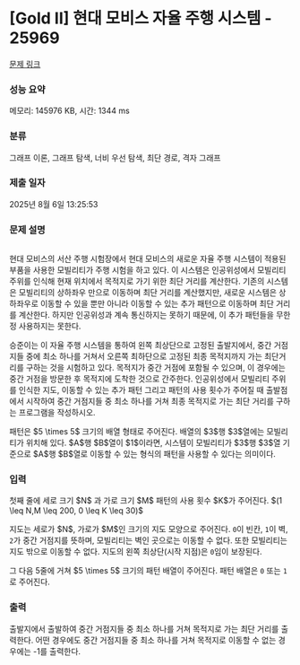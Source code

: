 # [Gold II] 현대 모비스 자율 주행 시스템 - 25969 

[문제 링크](https://www.acmicpc.net/problem/25969) 

### 성능 요약

메모리: 145976 KB, 시간: 1344 ms

### 분류

그래프 이론, 그래프 탐색, 너비 우선 탐색, 최단 경로, 격자 그래프

### 제출 일자

2025년 8월 6일 13:25:53

### 문제 설명

<p style="text-align: center;"><img alt="" src=""></p>

<p>현대 모비스의 서산 주행 시험장에서 현대 모비스의 새로운 자율 주행 시스템이 적용된 부품을 사용한 모빌리티가 주행 시험을 하고 있다. 이 시스템은 인공위성에서 모빌리티 주위를 인식해 현재 위치에서 목적지로 가기 위한 최단 거리를 계산한다. 기존의 시스템은 모빌리티의 상하좌우 만으로 이동하며 최단 거리를 계산했지만, 새로운 시스템은 상하좌우로 이동할 수 있을 뿐만 아니라 이동할 수 있는 추가 패턴으로 이동하며 최단 거리를 계산한다. 하지만 인공위성과 계속 통신하지는 못하기 때문에, 이 추가 패턴들을 무한정 사용하지는 못한다.</p>

<p>승준이는 이 자율 주행 시스템을 통하여 왼쪽 최상단으로 고정된 출발지에서, 중간 거점지들 중에 최소 하나를 거쳐서 오른쪽 최하단으로 고정된 최종 목적지까지 가는 최단거리를 구하는 것을 시험하고 있다. 목적지가 중간 거점에 포함될 수 있으며, 이 경우에는 중간 거점을 방문한 후 목적지에 도착한 것으로 간주한다. 인공위성에서 모빌리티 주위를 인식한 지도, 이동할 수 있는 추가 패턴 그리고 패턴의 사용 횟수가 주어질 때 출발점에서 시작하여 중간 거점지들 중 최소 하나를 거쳐 최종 목적지로 가는 최단 거리를 구하는 프로그램을 작성하시오.</p>

<p>패턴은 $5 \times 5$ 크기의 배열 형태로 주어진다. 배열의 $3$행 $3$열에는 모빌리티가 위치해 있다. $A$행 $B$열이 $1$이라면, 시스템이 모빌리티가 $3$행 $3$열 기준으로 $A$행 $B$열로 이동할 수 있는 형식의 패턴을 사용할 수 있다는 의미이다.</p>

### 입력 

 <p>첫째 줄에 세로 크기 $N$ 과 가로 크기 $M$ 패턴의 사용 횟수 $K$가 주어진다. $(1 \leq N,M \leq 200, 0 \leq K \leq 30)$</p>

<p>지도는 세로가 $N$, 가로가 $M$인 크기의 지도 모양으로 주어진다. <code>0</code>이 빈칸, <code>1</code>이 벽, <code>2</code>가 중간 거점지를 뜻하며, 모빌리티는 벽인 곳으로는 이동할 수 없다. 또한 모빌리티는 지도 밖으로 이동할 수 없다. 지도의 왼쪽 최상단(시작 지점)은 <code>0</code>임이 보장된다.</p>

<p>그 다음 5줄에 거쳐 $5 \times 5$ 크기의 패턴 배열이 주어진다. 패턴 배열은 <code>0</code> 또는 <code>1</code>로 주어진다.</p>

### 출력 

 <p>출발지에서 출발하여 중간 거점지들 중 최소 하나를 거쳐 목적지로 가는 최단 거리를 출력한다. 어떤 경우에도 중간 거점지들 중 최소 하나를 거쳐 목적지로 이동할 수 없는 경우에는 -1를 출력한다.</p>

